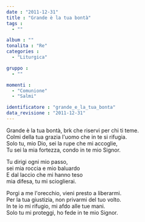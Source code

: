 ```yaml
---
date : "2011-12-31"
title : "Grande è la tua bontà"
tags : 
  - ""

album : ""
tonalita : "Re"
categories : 
  - "Liturgica"

gruppo : 
  - ""

momenti : 
  - "Comunione"
  - "Salmi"

identificatore : "grande_e_la_tua_bonta"
data_revisione : "2011-12-31"
---
```

  
  
  
Grande è la tua bontà, brk che riservi per chi ti teme.  
Colmi della tua grazia l'uomo che in te si rifugia.  
Solo tu, mio Dio, sei la rupe che mi accoglie,  
Tu sei la mia fortezza, condo in te mio Signor.  
  
  
  
Tu  dirigi ogni mio passo,   
sei mia roccia e mio baluardo  
E dal laccio che mi hanno teso   
mia difesa, tu mi scioglierai.  
  
  
  
  
Porgi a me l'orecchio, vieni presto a liberarmi.  
Per la tua giustizia, non privarmi del tuo volto.  
In te io mi rifugio, mi afdo alle tue mani.  
Solo tu mi proteggi, ho fede in te mio Signor.  
  
  
  

